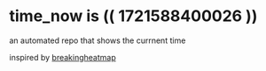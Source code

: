 # time_now is (( 1721588400026 ))

an automated repo that shows the currnent time

inspired by [breakingheatmap](https://github.com/breakingheatmap/breakingheatmap)